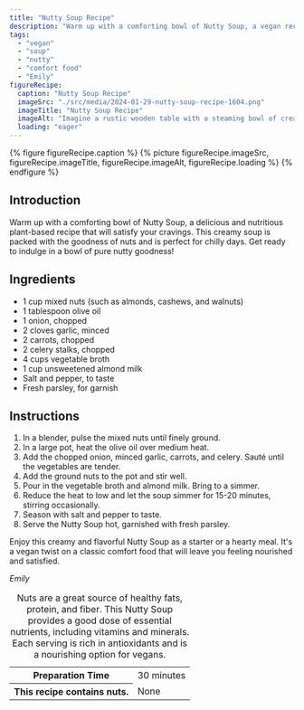 ```yaml
---
title: "Nutty Soup Recipe"
description: "Warm up with a comforting bowl of Nutty Soup, a vegan recipe packed with the goodness of mixed nuts. This creamy and flavorful soup is perfect for chilly days."
tags:
  - "vegan"
  - "soup"
  - "nutty"
  - "comfort food"
  - "Emily"
figureRecipe: 
  caption: "Nutty Soup Recipe"
  imageSrc: "./src/media/2024-01-29-nutty-soup-recipe-1604.png"
  imageTitle: "Nutty Soup Recipe"
  imageAlt: "Imagine a rustic wooden table with a steaming bowl of creamy, nutty soup at its center. The warm shades of mixed nuts like rich almonds, buttery cashews, and earthy walnuts enrich the scene and complement the velvety texture of the soup. Fragments of sautéed onions and garlic, as well as vibrant chunks of carrots and celery, add a splash of color to the bowl. Closer inspection reveals the smooth consistency of the soup, achieved by the finely ground assortment of nuts. A sprinkling of fresh, green parsley serves as garnish. This scene speaks to your senses, evoking the smell, texture, and taste of the soup, radiating warmth and comfort. This soup is a vegan culinary delight, brimming with healthy fats, proteins, and fibers from the plant-based ingredients."
  loading: "eager"
---
```


{% figure figureRecipe.caption %}
{% picture figureRecipe.imageSrc, figureRecipe.imageTitle, figureRecipe.imageAlt, figureRecipe.loading %}
{% endfigure %}

## Introduction

Warm up with a comforting bowl of Nutty Soup, a delicious and nutritious plant-based recipe that will satisfy your cravings. This creamy soup is packed with the goodness of nuts and is perfect for chilly days. Get ready to indulge in a bowl of pure nutty goodness!

## Ingredients

- 1 cup mixed nuts (such as almonds, cashews, and walnuts)
- 1 tablespoon olive oil
- 1 onion, chopped
- 2 cloves garlic, minced
- 2 carrots, chopped
- 2 celery stalks, chopped
- 4 cups vegetable broth
- 1 cup unsweetened almond milk
- Salt and pepper, to taste
- Fresh parsley, for garnish

## Instructions

1. In a blender, pulse the mixed nuts until finely ground.
2. In a large pot, heat the olive oil over medium heat.
3. Add the chopped onion, minced garlic, carrots, and celery. Sauté until the vegetables are tender.
4. Add the ground nuts to the pot and stir well.
5. Pour in the vegetable broth and almond milk. Bring to a simmer.
6. Reduce the heat to low and let the soup simmer for 15-20 minutes, stirring occasionally.
7. Season with salt and pepper to taste.
8. Serve the Nutty Soup hot, garnished with fresh parsley.

Enjoy this creamy and flavorful Nutty Soup as a starter or a hearty meal. It's a vegan twist on a classic comfort food that will leave you feeling nourished and satisfied.

*Emily*

<table><caption>Nuts are a great source of healthy fats, protein, and fiber. This Nutty Soup provides a good dose of essential nutrients, including vitamins and minerals. Each serving is rich in antioxidants and is a nourishing option for vegans.</td></tr><tr><th>Preparation Time</th><td>30 minutes</td></tr><tr><th>This recipe contains nuts.</th><td>None</td></tr></table>
